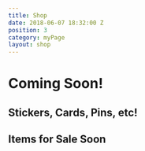 ```yaml
---
title: Shop
date: 2018-06-07 18:32:00 Z
position: 3
category: myPage
layout: shop
---
```


# Coming Soon!
## Stickers, Cards, Pins, etc!
## Items for Sale Soon